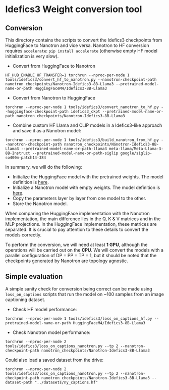 # Idefics3 Weight conversion tool
## Conversion
This directory contains the scripts to convert the Idefics3 checkpoints from HuggingFace to Nanotron and vice versa. Nanotron to HF conversion requires `accelerate`: `pip install accelerate` (otherwise empty HF model initialization is very slow).

- Convert from HuggingFace to Nanotron

`HF_HUB_ENABLE_HF_TRANSFER=1 torchrun --nproc-per-node 1 tools/idefics3/convert_hf_to_nanotron.py --nanotron-checkpoint-path nanotron_checkpoints/Nanotron-Idefics3-8B-Llama3 --pretrained-model-name-or-path HuggingFaceM4/Idefics3-8B-Llama3`
- Convert from Nanotron to HuggingFace

`torchrun --nproc-per-node 1 tools/idefics3/convert_nanotron_to_hf.py --huggingface-checkpoint-path idefics3_ckpt --pretrained-model-name-or-path nanotron_checkpoints/Nanotron-Idefics3-8B-Llama3`

- Combine custom HF Llama and CLIP models in a Idefics3-like approach and save it as a Nanotron model:

`torchrun --nproc-per-node 1 tools/idefics3/build_nanotron_from_hf.py --nanotron-checkpoint-path nanotron_checkpoints/Nanotron-Idefics3-8B-Llama3 --pretrained-model-name-or-path-llama3 meta-llama/Meta-Llama-3-8B-Instruct --pretrained-model-name-or-path-siglip google/siglip-so400m-patch14-384`

In summary, we will do the following:
- Initialize the HuggingFace model with the pretrained weights. The model definition is [here](https://github.com/huggingface/transformers/blob/main/src/transformers/models/idefics3/modeling_idefics3.py).
- Initialize a Nanotron model with empty weights. The model definition is [here](https://github.com/huggingface/nanotron/blob/main/src/nanotron/models/idefics.py).
- Copy the parameters layer by layer from one model to the other.
- Store the Nanotron model.

When comparing the HuggingFace implementation with the Nanotron implementation, the main difference lies in the Q, K & V matrices and in the MLP projections. In the HuggingFace implementation, these matrices are separated. It is crucial to pay attention to these details to convert the models correctly.

To perform the conversion, we will need at least **1 GPU**, although the operations will be carried out on the **CPU**. We will convert the models with a parallel configuration of DP = PP = TP = 1, but it should be noted that the checkpoints generated by Nanotron are topology agnostic.

## Simple evaluation
A simple sanity check for conversion being correct can be made using `loss_on_captions` scripts that run the model on ~100 samples from an image captioning dataset. 

- Check HF model performance:

`torchrun --nproc-per-node 1 tools/idefics3/loss_on_captions_hf.py --pretrained-model-name-or-path HuggingFaceM4/Idefics3-8B-Llama3`

- Check Nanotron model performance:

`torchrun --nproc-per-node 2 tools/idefics3/loss_on_captions_nanotron.py --tp 2 --nanotron-checkpoint-path nanotron_checkpoints/Nanotron-Idefics3-8B-Llama3`

Could also load a saved dataset from the drive:

`torchrun --nproc-per-node 2 tools/idefics3/loss_on_captions_nanotron.py --tp 2 --nanotron-checkpoint-path nanotron_checkpoints/Nanotron-Idefics3-8B-Llama3 --dataset-path "../datasets/ny_captions.hf"`
